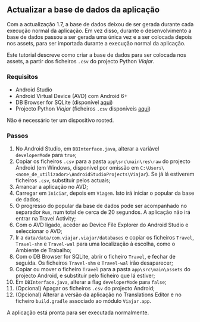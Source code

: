 ## Actualizar a base de dados da aplicação

Com a actualização 1.7, a base de dados deixou de ser gerada durante cada execução normal da aplicação. Em vez disso, durante o desenvolvimento a base de dados passou a ser gerada uma única vez e a ser colocada depois nos assets, para ser importada durante a execução normal da aplicação.

Este tutorial descreve como criar a base de dados para ser colocada nos assets, a partir dos ficheiros `.csv` do projecto Python *Viajar*.  

### Requisitos

- Android Studio
- Android Virtual Device (AVD) com Android 6+
- DB Browser for SQLite (disponível [aqui](https://sqlitebrowser.org/))
- Projecto Python *Viajar* (ficheiros `.csv` disponíveis [aqui](https://github.com/migueldgoncalves/Viajar/tree/master/src/viajar/base_dados))

Não é necessário ter um dispositivo rooted.

### Passos

1. No Android Studio, em `DBInterface.java`, alterar a variável `developerMode` para `true`;
2. Copiar os ficheiros `.csv` para a pasta `app\src\main\res\raw` do projecto Android (em Windows, disponível por omissão em `C:\Users\<nome_de_utilizador>\AndroidStudioProjects\Viajar`). Se já lá estiverem ficheiros `.csv`, substituir pelos actuais;
3. Arrancar a aplicação no AVD;
4. Carregar em `Iniciar`, depois em `Viagem`. Isto irá iniciar o popular da base de dados;
5. O progresso do popular da base de dados pode ser acompanhado no separador `Run`, num total de cerca de 20 segundos. A aplicação não irá entrar na Travel Activity;
6. Com o AVD ligado, aceder ao Device File Explorer do Android Studio e seleccionar o AVD;
7. Ir a `data/data/com.viajar.viajar/databases` e copiar os ficheiros `Travel`, `Travel-shm` e `Travel-wal` para uma localização à escolha, como o Ambiente de Trabalho;
8. Com o DB Browser for SQLite, abrir o ficheiro `Travel`, e fechar de seguida. Os ficheiros `Travel-shm` e `Travel-wal` irão desaparecer;
9. Copiar ou mover o ficheiro `Travel` para a pasta `app\src\main\assets` do projecto Android, e substituir pelo ficheiro que lá estiver;
10. Em `DBInterface.java`, alterar a flag `developerMode` para `false`;
11. (Opcional) Apagar os ficheiros `.csv` do projecto Android;
12. (Opcional) Alterar a versão da aplicação no Translations Editor e no ficheiro `build.gradle` associado ao módulo `Viajar.app`.

A aplicação está pronta para ser executada normalmente.